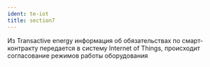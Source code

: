 ```yaml
---
ident: tе-iot
title: section7
---
```


Из Transactive energy информация об обязательствах по смарт-контракту передается в систему Internet of Things, происходит согласование режимов работы оборудования 